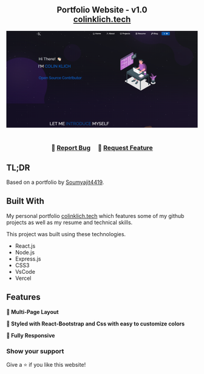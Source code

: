 <h2 align="center">
  Portfolio Website - v1.0<br/>
  <a href="https://portfolio-website-colinklich.vercel.app/" target="_blank">colinklich.tech</a>
</h2>
<div align="center">
  <img alt="Demo" src="./Images/readme-img.png" />
</div>

<br/>

<h3 align="center">
    🔹
    <a href="https://github.com/soumyajit4419/Portfolio/issues">Report Bug</a> &nbsp; &nbsp;
    🔹
    <a href="https://github.com/soumyajit4419/Portfolio/issues">Request Feature</a>
</h3>

## TL;DR

Based on a portfolio by [Soumyajit4419](https://github.com/soumyajit4419/Portfolio). 

## Built With

My personal portfolio <a href="https://portfolio-website-colinklich.vercel.app/" target="_blank">colinklich.tech</a> which features some of my github projects as well as my resume and technical skills.<br/>

This project was built using these technologies.

- React.js
- Node.js
- Express.js
- CSS3
- VsCode
- Vercel

## Features

**📖 Multi-Page Layout**

**🎨 Styled with React-Bootstrap and Css with easy to customize colors**

**📱 Fully Responsive**

### Show your support

Give a ⭐ if you like this website!


